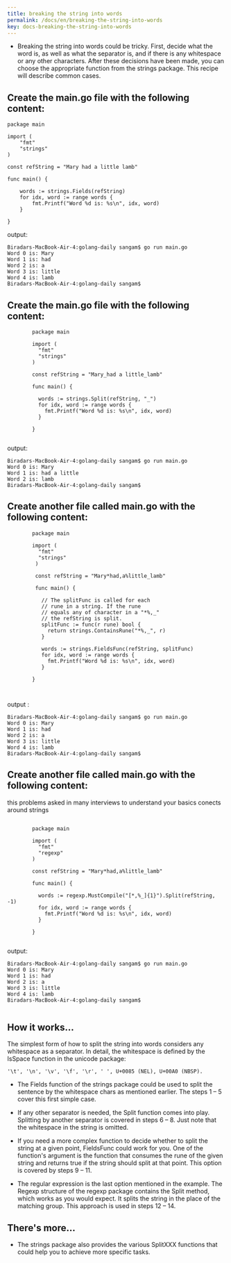 ```yaml
---
title: breaking the string into words
permalink: /docs/en/breaking-the-string-into-words
key: docs-breaking-the-string-into-words
---
```


- Breaking the string into words could be tricky. First, decide what the word is, as well as what the separator is, and if there is any whitespace or any other characters.  After these decisions have been made, you can choose the appropriate function from the strings package. This recipe will describe common cases.

## Create the main.go file with the following content:
```
package main

import (
	"fmt"
	"strings"
)

const refString = "Mary had a little lamb"

func main() {

	words := strings.Fields(refString)
	for idx, word := range words {
		fmt.Printf("Word %d is: %s\n", idx, word)
	}

}

```


output: 
```
Biradars-MacBook-Air-4:golang-daily sangam$ go run main.go
Word 0 is: Mary
Word 1 is: had
Word 2 is: a
Word 3 is: little
Word 4 is: lamb
Biradars-MacBook-Air-4:golang-daily sangam$ 

```
## Create the main.go file with the following content:

```
        package main

        import (
          "fmt"
          "strings"
        )

        const refString = "Mary_had a little_lamb"

        func main() {

          words := strings.Split(refString, "_")
          for idx, word := range words {
            fmt.Printf("Word %d is: %s\n", idx, word)
          }

        }


```


output:
```
Biradars-MacBook-Air-4:golang-daily sangam$ go run main.go
Word 0 is: Mary
Word 1 is: had a little
Word 2 is: lamb
Biradars-MacBook-Air-4:golang-daily sangam$ 

```

## Create another file called main.go with the following content:

```
        package main

        import (
          "fmt"
          "strings"
         )

         const refString = "Mary*had,a%little_lamb"

         func main() {

           // The splitFunc is called for each
           // rune in a string. If the rune
           // equals any of character in a "*%,_"
           // the refString is split.
           splitFunc := func(r rune) bool {
             return strings.ContainsRune("*%,_", r)
           }

           words := strings.FieldsFunc(refString, splitFunc)
           for idx, word := range words {
             fmt.Printf("Word %d is: %s\n", idx, word)
           }

        }



```
output :
```
Biradars-MacBook-Air-4:golang-daily sangam$ go run main.go
Word 0 is: Mary
Word 1 is: had
Word 2 is: a
Word 3 is: little
Word 4 is: lamb
Biradars-MacBook-Air-4:golang-daily sangam$ 

```

## Create another file called main.go with the following content:
this problems asked in many interviews to understand your basics conects around strings 
```

        package main

        import (
          "fmt"
          "regexp"
        )

        const refString = "Mary*had,a%little_lamb"

        func main() {

          words := regexp.MustCompile("[*,%_]{1}").Split(refString, -1)
          for idx, word := range words {
            fmt.Printf("Word %d is: %s\n", idx, word)
          }

        }


```


output: 
```
Biradars-MacBook-Air-4:golang-daily sangam$ go run main.go
Word 0 is: Mary
Word 1 is: had
Word 2 is: a
Word 3 is: little
Word 4 is: lamb
Biradars-MacBook-Air-4:golang-daily sangam$ 


```

## How it works...

The simplest form of how to split the string into words considers any whitespace as a separator. In detail, the whitespace is defined by the IsSpace function in the unicode package:
```
'\t', '\n', '\v', '\f', '\r', ' ', U+0085 (NEL), U+00A0 (NBSP). 

```

- The Fields function of the strings package could be used to split the sentence by the whitespace chars as mentioned earlier. The steps 1 – 5 cover this first simple case.

- If any other separator is needed, the Split function comes into play. Splitting by another separator is covered in steps 6 – 8. Just note that the whitespace in the string is omitted.

- If you need a more complex function to decide whether to split the string at a given point, FieldsFunc could work for you. One of the function's argument is the function that consumes the rune of the given string and returns true if the string should split at that point.  This option is covered by steps 9 – 11.

- The regular expression is the last option mentioned in the example. The Regexp structure of the regexp package contains the Split method, which works as you would expect. It splits the string in the place of the matching group. This approach is used in steps 12 – 14.

## There's more...

- The strings package also provides the various SplitXXX functions that could help you to achieve more specific tasks.

